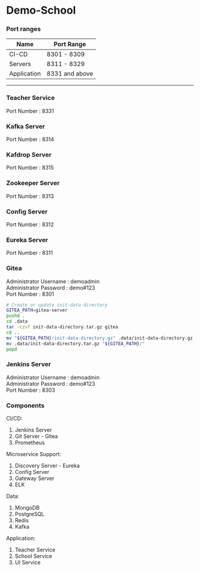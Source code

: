 # Demo-School

### Port ranges

| Name  | Port Range  |
|-------|-------------|
| CI-CD | 8301 - 8309 |
| Servers | 8311 - 8329 |
| Application | 8331 and above |

---

### Teacher Service
Port Number : 8331

### Kafka Server
Port Number : 8314

### Kafdrop Server
Port Number : 8315

### Zookeeper Server
Port Number : 8313

### Config Server
Port Number : 8312

### Eureka Server
Port Number : 8311

### Gitea
Administrator Username : demoadmin  
Administrator Password : demo#123  
Port Number : 8301
```bash
# Create or update init-data-directory
GITEA_PATH=gitea-server
pushd .
cd .data
tar -czvf init-data-directory.tar.gz gitea
cd ..
mv "${GITEA_PATH}/init-data-directory.gz" .data/init-data-directory.gz.bak
mv .data/init-data-directory.tar.gz "${GITEA_PATH}/"
popd
```

### Jenkins Server
Administrator Username : demoadmin  
Administrator Password : demo#123  
Port Number : 8303





### Components

CI/CD:
   1. Jenkins Server
   2. Git Server - Gitea
   3. Prometheus

Microservice Support:
   1. Discovery Server - Eureka
   2. Config Server
   3. Gateway Server 
   4. ELK

Data:
   1. MongoDB
   2. PostgreSQL
   3. Redis
   4. Kafka

Application:
   1. Teacher Service
   2. School Service
   3. UI Service

